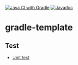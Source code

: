 [![Java CI with Gradle](https://github.com/KawakamiRenya/gradle-template/actions/workflows/gradle.yml/badge.svg?branch=main&event=push)](https://github.com/KawakamiRenya/gradle-template/actions/workflows/gradle.yml)
[![Javadoc](https://img.shields.io/badge/JavaDoc-Online-green)](https://kawakamirenya.github.io/gradle-template/app/build/docs/javadoc/)

# gradle-template

## Test
- [Unit test](https://kawakamirenya.github.io/gradle-template/docs/test-reports/index.html)
